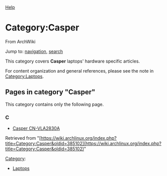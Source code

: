 [Help](//www.mediawiki.org/wiki/Special:MyLanguage/Help:Categories)

# Category:Casper

From ArchWiki

Jump to: [navigation](#column-one), [search](#searchInput)

This category covers **Casper** laptops' hardware specific articles.

For content organization and general references, please see the note in [Category:Laptops](/index.php/Category:Laptops "Category:Laptops").

## Pages in category "Casper"

This category contains only the following page.

### C

*   [Casper CN-VLA2830A](/index.php/Casper_CN-VLA2830A "Casper CN-VLA2830A")

Retrieved from "[https://wiki.archlinux.org/index.php?title=Category:Casper&oldid=385102](https://wiki.archlinux.org/index.php?title=Category:Casper&oldid=385102)"

[Category](/index.php/Special:Categories "Special:Categories"):

*   [Laptops](/index.php/Category:Laptops "Category:Laptops")